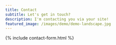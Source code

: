 ```yaml
---
title: Contact
subtitle: Let's get in touch?
description: I'm contacting you via your site!
featured_image: /images/demo/demo-landscape.jpg
---
```


{% include contact-form.html %}
